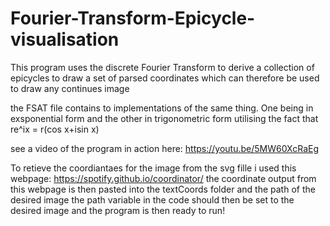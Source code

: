# Fourier-Transform-Epicycle-visualisation
This program uses the discrete Fourier Transform to derive a collection of epicycles to draw a set of parsed coordinates 
which can therefore be used to draw any continues image

the FSAT file contains to implementations of the same thing. One being in exsponential form and the other in trigonometric form 
utilising the fact that re^ix = r(cos x+isin x)

see a video of the program in action here: https://youtu.be/5MW60XcRaEg

To retieve the coordiantaes for the image from the svg fille i used this webpage: https://spotify.github.io/coordinator/
the coordinate output from this webpage is then pasted into the textCoords folder and the path of the desired image
the path variable in the code should then be set to the desired image and the program is then ready to run!
